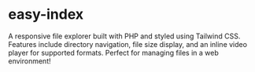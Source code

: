 # easy-index
A responsive file explorer built with PHP and styled using Tailwind CSS. Features include directory navigation, file size display, and an inline video player for supported formats. Perfect for managing files in a web environment!
